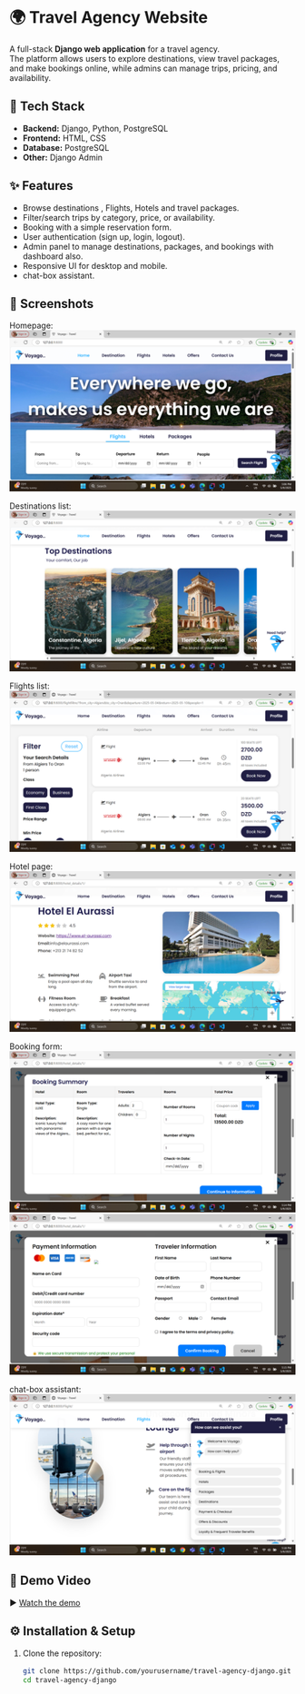 # 🌍 Travel Agency Website

A full-stack **Django web application** for a travel agency.  
The platform allows users to explore destinations, view travel packages, and make bookings online, while admins can manage trips, pricing, and availability.

## 🚀 Tech Stack
- **Backend:** Django, Python, PostgreSQL
- **Frontend:** HTML, CSS
- **Database:** PostgreSQL
- **Other:** Django Admin

## ✨ Features
- Browse destinations , Flights, Hotels and travel packages.
- Filter/search trips by category, price, or availability.
- Booking with a simple reservation form.
- User authentication (sign up, login, logout).
- Admin panel to manage destinations, packages, and bookings with dashboard also.
- Responsive UI for desktop and mobile.
- chat-box assistant.

## 📸 Screenshots
Homepage:  
![Homepage](./screenshots/homepage.png)

Destinations list:  
![Destinations](./screenshots/destinations.png)

Flights list:  
![Flights](./screenshots/Flights.png)

Hotel page:  
![Destinations](./screenshots/Hotel.png)

Booking form:  
![Booking](./screenshots/booking_1.png)
![Booking](./screenshots/booking_2.png)

chat-box assistant:
![chat-box](./screenshots/assistant.png)


## 🎥 Demo Video
▶️ [Watch the demo](https://youtu.be/EWKcTQxmX_k)

## ⚙️ Installation & Setup
1. Clone the repository:
   ```bash
   git clone https://github.com/yourusername/travel-agency-django.git
   cd travel-agency-django
